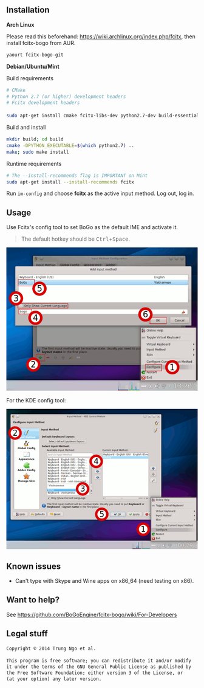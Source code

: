 ## Installation 

**Arch Linux**

Please read this beforehand: https://wiki.archlinux.org/index.php/fcitx, then install fcitx-bogo from AUR.

```bash
yaourt fcitx-bogo-git
```

**Debian/Ubuntu/Mint**

Build requirements

```bash
# CMake
# Python 2.7 (or higher) development headers
# Fcitx development headers

sudo apt-get install cmake fcitx-libs-dev python2.7-dev build-essential
```

Build and install

```bash
mkdir build; cd build
cmake -DPYTHON_EXECUTABLE=$(which python2.7) ..
make; sudo make install
```

Runtime requirements

```bash
# The --install-recommends flag is IMPORTANT on Mint
sudo apt-get install --install-recommends fcitx
```

Run `im-config` and choose **fcitx** as the active input method. Log out, log in.

## Usage

Use Fcitx's config tool to set BoGo as the default IME and activate it.

> The default hotkey should be <kbd>Ctrl</kbd>+<kbd>Space</kbd>.

![Setup fcitx-bogo](/data/tut_gtk.png)

For the KDE config tool:

![Setup fcitx-bogo](/data/tut.png)

## Known issues

- Can't type with Skype and Wine apps on x86_64 (need testing on x86).

## Want to help?

See https://github.com/BoGoEngine/fcitx-bogo/wiki/For-Developers

## Legal stuff

    Copyright © 2014 Trung Ngo et al.

    This program is free software; you can redistribute it and/or modify
    it under the terms of the GNU General Public License as published by
    the Free Software Foundation; either version 3 of the License, or
    (at your option) any later version.
